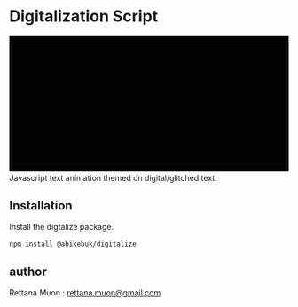 # Digitalization Script  
![](asset/digitalization.gif)
Javascript text animation themed on digital/glitched text.

## Installation  
Install the digtalize package.
```
npm install @abikebuk/digitalize
```

## author  
Rettana Muon : <rettana.muon@gmail.com>
